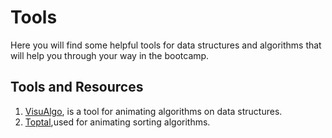 # Tools
Here you will find some helpful tools for data structures and algorithms that will help you through your way in the bootcamp.

## Tools and Resources
1. [VisuAlgo](https://visualgo.net/en), is a tool for animating algorithms on data structures.
2. [Toptal](https://www.toptal.com/developers/sorting-algorithms),used for animating sorting algorithms.